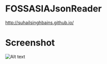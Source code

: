# FOSSASIAJsonReader
http://suhailsinghbains.github.io/

# Screenshot
![Alt text](relative/path/to/screenshot.png?raw=true "Title")
